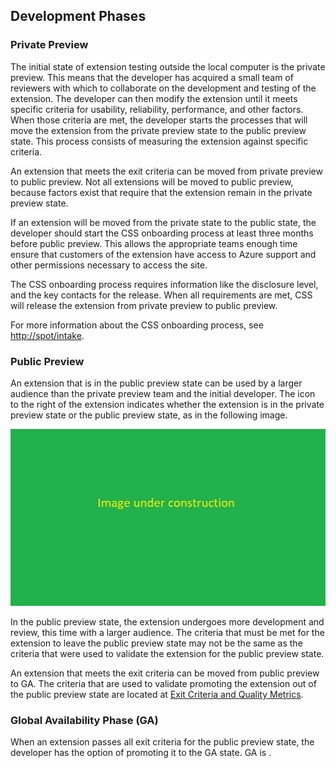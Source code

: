 <a name="portalfxExtensionsDevelopmentPhases"></a>
<!-- link to this document is [portalfx-extensions-developmentPhases.md]()
-->

## Development Phases

### Private Preview
The initial state of extension testing outside the local computer is the private preview. This means that the developer has acquired a small team of reviewers with which to collaborate on the development and testing of the extension.  The developer can then modify the extension until it meets specific criteria for usability, reliability, performance, and other factors.  When those criteria are met, the developer starts the processes that will move the  extension from the private preview state to the public preview state. This process consists of measuring the extension against specific criteria.

<!-- TODO:  If all extensions eventually leave the private preview state, this paragraph can be removed.  The iterative process does not need to be described. -->
<!-- is this item for an code review? -->
An extension that meets the exit criteria can be moved from private preview to public preview.  Not all extensions will be moved to public preview, because factors exist that require that the extension remain in the private preview state.

If an extension will be moved from the private state to the public state, the developer should start the CSS onboarding process at least three months before public preview. This allows the appropriate teams enough time ensure that customers of the extension have access to Azure support and other permissions necessary to access the site. 

The CSS onboarding process requires information like the disclosure level, and the key contacts for the release. When all requirements are met, CSS will release the extension from private preview to public preview.  

For more information about the CSS onboarding process, see [http://spot/intake](http://spot/intake).

### Public Preview

An extension that is in the public preview state can be used by a larger audience than the private preview team and the initial developer.  The icon to the right of the extension      indicates whether the extension is in the private preview state or the public preview state, as in the following image.

 ![alt-text](../media/placeholder-image.png  "Private and Public extensions")


In the public preview state, the extension undergoes more development and review, this time with a larger audience.  The criteria that must be met for the extension to leave the public preview state may not be the same as the criteria that were used to validate the extension for the public preview state. 

An extension that meets the exit criteria can be moved from public preview to GA.  The criteria that are used to validate promoting the extension out of the public preview state are located at [Exit Criteria and Quality Metrics](portalfx-extensions-forProgramManagers-exitCriteria.md).

### Global Availability Phase (GA)

When an extension passes all exit criteria for the public preview state, the developer has the option of promoting it to the GA state.  GA is     .    
